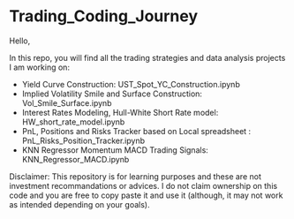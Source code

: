 # Trading_Coding_Journey
Hello,

In this repo, you will find all the trading strategies and data analysis projects I am working on:
- Yield Curve Construction: UST_Spot_YC_Construction.ipynb
- Implied Volatility Smile and Surface Construction: Vol_Smile_Surface.ipynb
- Interest Rates Modeling, Hull-White Short Rate model: HW_short_rate_model.ipynb
- PnL, Positions and Risks Tracker based on Local spreadsheet : PnL_Risks_Position_Tracker.ipynb
- KNN Regressor Momentum MACD Trading Signals: KNN_Regressor_MACD.ipynb

Disclaimer: This repository is for learning purposes and these are not investment recommandations or advices. I do not claim ownership on this code and you are free to copy paste it and use it (although, it may not work as intended depending on your goals).
